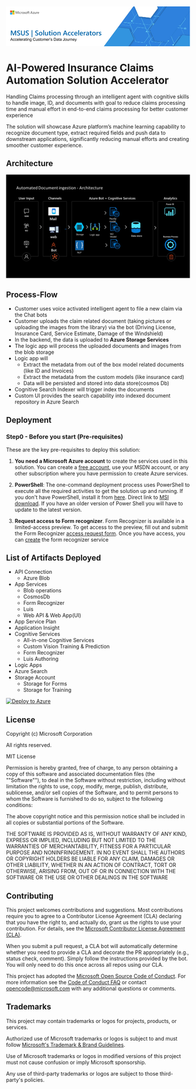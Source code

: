 ![MSUS Solution Accelerator](./images/MSUS%20Solution%20Accelerator%20Banner%20Two_981.png)

# AI-Powered Insurance Claims Automation Solution Accelerator

Handling Claims processing through an intelligent agent with cognitive skills to handle image, ID, and documents with goal to reduce claims processing time and manual effort in end-to-end claims processing for better customer experience 

The solution will showcase Azure platform’s machine learning capability to recognize document type, extract required fields and push data to downstream applications, significantly reducing manual efforts and creating smoother customer experience.

## Architecture

![Architecture Diagram](/images/architecture.JPG)

## Process-Flow

* Customer uses voice activated intelligent agent to file a new claim via the Chat bots
* Customer uploads the claim related document (taking pictures or uploading the images from the library) via the bot (Driving License, Insurance Card, Service Estimate, Damage of the Windshield)
* In the backend, the data is uploaded to **Azure Storage Services**
* The logic app will process the uploaded documents and images from the blob storage
* Logic app will
  * Extract the metadata from out of the box model related documents (like ID and Invoices)
  * Extract the metadata from the custom models (like insurance card)
  * Data will be persisted and stored into data store(cosmos Db)
* Cognitive Search Indexer will trigger index the documents
* Custom UI provides the search capability into indexed document repository in Azure Search

## Deployment

### Step0 - Before you start (Pre-requisites)

These are the key pre-requisites to deploy this solution:

1. **You need a Microsoft Azure account** to create the services used in this solution. You can create a [free account](https://azure.microsoft.com/en-us/free/), use your MSDN account, or any other subscription where you have permission to create Azure services.

2. **PowerShell**: The one-command deployment process uses PowerShell to execute all the required activities to get the solution up and running. If you don't have PowerShell, install it from [here](https://docs.microsoft.com/en-us/powershell/scripting/install/installing-windows-powershell?view=powershell-6). Direct link to [MSI download](https://github.com/PowerShell/PowerShell/releases/download/v6.2.3/PowerShell-6.2.3-win-x64.msi). If you have an older version of Power Shell you will have to update to the latest version.

3. **Request access to Form recognizer**.  Form Recognizer is available in a limited-access preview. To get access to the preview, fill out and submit the Form Recognizer [access request form](https://aka.ms/FormRecognizerRequestAccess). Once you have access, you can [create](https://portal.azure.com/?microsoft_azure_marketplace_ItemHideKey=microsoft_azure_cognitiveservices_formUnderstandingPreview#create/Microsoft.CognitiveServicesFormRecognizer) the form recognizer service

## List of Artifacts Deployed

* API Connection
  * Azure Blob
* App Services
  * Blob operations
  * CosmosDb
  * Form Recognizer
  * Luis
  * Web API & Web App(UI)
* App Service Plan
* Application Insight
* Cognitive Services
  * All-in-one Cognitive Services
  * Custom Vision Training & Prediction
  * Form Recognizer
  * Luis Authoring
* Logic Apps
* Azure Search
* Storage Account
  * Storage for Forms
  * Storage for Training

[![Deploy to Azure](https://aka.ms/deploytoazurebutton)](https://portal.azure.com/#create/Microsoft.Template/uri/https%3A%2F%2Fraw.githubusercontent.com%2FMSUSSolutionAccelerators%2FAI-Powered-Insurance-Claims-Automation-Solution-Accelerator%2Fmain%2Ftemplate.json)

## License

Copyright (c) Microsoft Corporation

All rights reserved.

MIT License

Permission is hereby granted, free of charge, to any person obtaining a copy of this software and associated documentation files (the ""Software""), to deal in the Software without restriction, including without limitation the rights to use, copy, modify, merge, publish, distribute, sublicense, and/or sell copies of the Software, and to permit persons to whom the Software is furnished to do so, subject to the following conditions:

The above copyright notice and this permission notice shall be included in all copies or substantial portions of the Software.

THE SOFTWARE IS PROVIDED AS IS, WITHOUT WARRANTY OF ANY KIND, EXPRESS OR IMPLIED, INCLUDING BUT NOT LIMITED TO THE WARRANTIES OF MERCHANTABILITY, FITNESS FOR A PARTICULAR PURPOSE AND NONINFRINGEMENT. IN NO EVENT SHALL THE AUTHORS OR COPYRIGHT HOLDERS BE LIABLE FOR ANY CLAIM, DAMAGES OR OTHER LIABILITY, WHETHER IN AN ACTION OF CONTRACT, TORT OR OTHERWISE, ARISING FROM, OUT OF OR IN CONNECTION WITH THE SOFTWARE OR THE USE OR OTHER DEALINGS IN THE SOFTWARE

## Contributing

This project welcomes contributions and suggestions.  Most contributions require you to agree to a
Contributor License Agreement (CLA) declaring that you have the right to, and actually do, grant us
the rights to use your contribution. For details, see the [Microsoft Contributor License Agreement (CLA)](https://opensource.microsoft.com/pdf/microsoft-contribution-license-agreement.pdf).

When you submit a pull request, a CLA bot will automatically determine whether you need to provide
a CLA and decorate the PR appropriately (e.g., status check, comment). Simply follow the instructions
provided by the bot. You will only need to do this once across all repos using our CLA.

This project has adopted the [Microsoft Open Source Code of Conduct](https://opensource.microsoft.com/codeofconduct/).
For more information see the [Code of Conduct FAQ](https://opensource.microsoft.com/codeofconduct/faq/) or
contact [opencode@microsoft.com](mailto:opencode@microsoft.com) with any additional questions or comments.

## Trademarks

This project may contain trademarks or logos for projects, products, or services.

Authorized use of Microsoft trademarks or logos is subject to and must follow [Microsoft's Trademark & Brand Guidelines](https://www.microsoft.com/en-us/legal/intellectualproperty/trademarks/usage/general).

Use of Microsoft trademarks or logos in modified versions of this project must not cause confusion or imply Microsoft sponsorship.

Any use of third-party trademarks or logos are subject to those third-party's policies.

